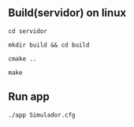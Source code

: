 ## Build(servidor) on linux

```cd servidor```

```mkdir build && cd build```

```cmake ..```

```make```

## Run app
```./app Simulador.cfg```
